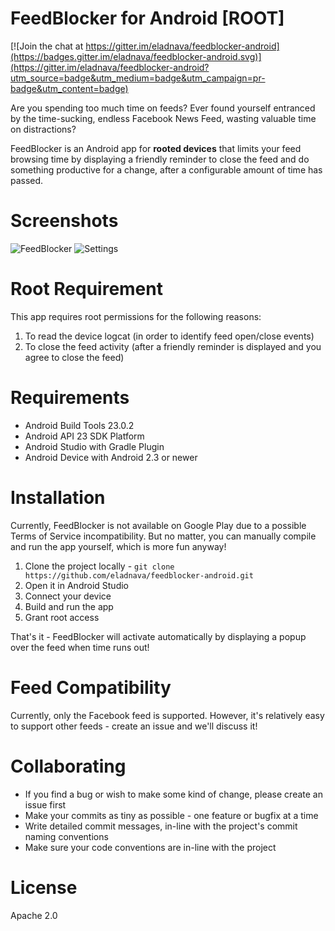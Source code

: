 # FeedBlocker for Android [ROOT]

[![Join the chat at https://gitter.im/eladnava/feedblocker-android](https://badges.gitter.im/eladnava/feedblocker-android.svg)](https://gitter.im/eladnava/feedblocker-android?utm_source=badge&utm_medium=badge&utm_campaign=pr-badge&utm_content=badge)

Are you spending too much time on feeds? Ever found yourself entranced by the time-sucking, endless Facebook News Feed, wasting valuable time on distractions?

FeedBlocker is an Android app for **rooted devices** that limits your feed browsing time by displaying a friendly reminder to close the feed and do something productive for a change, after a configurable amount of time has passed.

# Screenshots

![FeedBlocker](https://raw.github.com/eladnava/feedblocker-android/master/preview/screenshot1.png) 
![Settings](https://raw.github.com/eladnava/feedblocker-android/master/preview/screenshot2.png)

# Root Requirement

This app requires root permissions for the following reasons:

1. To read the device logcat (in order to identify feed open/close events)
2. To close the feed activity (after a friendly reminder is displayed and you agree to close the feed)

# Requirements

* Android Build Tools 23.0.2
* Android API 23 SDK Platform
* Android Studio with Gradle Plugin
* Android Device with Android 2.3 or newer

# Installation

Currently, FeedBlocker is not available on Google Play due to a possible Terms of Service incompatibility. But no matter, you can manually compile and run the app yourself, which is more fun anyway!

1. Clone the project locally - ``git clone https://github.com/eladnava/feedblocker-android.git``
2. Open it in Android Studio
3. Connect your device
4. Build and run the app
5. Grant root access

That's it - FeedBlocker will activate automatically by displaying a popup over the feed when time runs out!

# Feed Compatibility

Currently, only the Facebook feed is supported. However, it's relatively easy to support other feeds - create an issue and we'll discuss it!

# Collaborating

* If you find a bug or wish to make some kind of change, please create an issue first
* Make your commits as tiny as possible - one feature or bugfix at a time
* Write detailed commit messages, in-line with the project's commit naming conventions
* Make sure your code conventions are in-line with the project

# License

Apache 2.0
